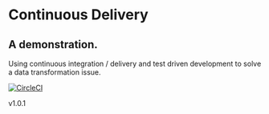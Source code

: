 # Continuous Delivery
## A demonstration.
Using continuous integration / delivery and test driven development to solve a data transformation
issue.

[![CircleCI](https://circleci.com/gh/team-avocado-01/continuous-delivery-demonstration.svg?style=svg)](https://circleci.com/gh/team-avocado-01/continuous-delivery-demonstration)

v1.0.1
